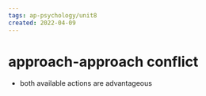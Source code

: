 ```yaml
---
tags: ap-psychology/unit8 
created: 2022-04-09
---
```


# approach-approach conflict

- both available actions are advantageous 
